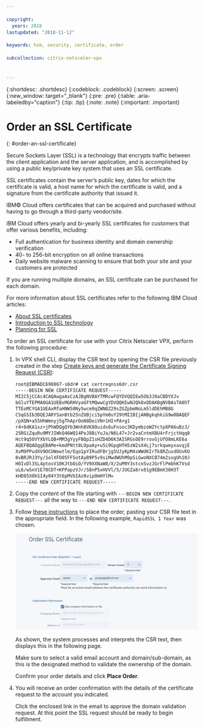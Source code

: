 ```yaml
---

copyright:
  years: 2018
lastupdated: "2018-11-12"

keywords: hsm, security, certificate, order

subcollection: citrix-netscaler-vpx


---
```


{:shortdesc: .shortdesc}
{:codeblock: .codeblock}
{:screen: .screen}
{:new_window: target="_blank"}
{:pre: .pre}
{:table: .aria-labeledby="caption"}
{:tip: .tip}
{:note: .note}
{:important: .important}

# Order an SSL Certificate
{: #order-an-ssl-certificate}

Secure Sockets Layer (SSL) is a technology that encrypts traffic between the client application and the server application, and is accomplished by using a public key/private key system that uses an SSL certificate.

SSL certificates contain the server’s public key, dates for which the certificate is valid, a host name for which the certificate is valid, and a signature from the certificate authority that issued it.

IBM© Cloud offers certificates that can be acquired and purchased without having to go through a third-party vendor/site.

IBM Cloud offers yearly and bi-yearly SSL certificates for customers that offer various benefits, including:

* Full authentication for business identity and domain ownership verification
* 40- to 256-bit encryption on all online transactions
* Daily website malware scanning to ensure that both your site and your customers are protected

If you are running multiple domains, an SSL certificate can be purchased for each domain.

For more information about SSL certificates refer to the following IBM Cloud articles:

* [About SSL certificates](/docs/infrastructure/ssl-certificates?topic=ssl-certificates-about-ssl-certificates)
* [Introduction to SSL technology](/docs/infrastructure/ssl-certificates?topic=ssl-certificates-introduction-to-ssl-technology)
* [Planning for SSL](/docs/infrastructure/ssl-certificates?topic=ssl-certificates-planning-for-ssl)

To order an SSL certificate for use with your Citrix Netscaler VPX, perform the following procedure:

1.	In VPX shell CLI, display the CSR text by opening the CSR file previously created in the step [Create keys and generate the Certificate Signing Request (CSR)](/docs/infrastructure/citrix-netscaler-vpx?topic=citrix-netscaler-vpx-create-keys-and-generate-the-certificate-signing-request-csr-):

	```
	root@IBMADC690867-s6dr# cat certreqnss6dr.csr
	-----BEGIN NEW CERTIFICATE REQUEST-----
	MIIC5jCCAc4CAQAwgaAxCzAJBgNVBAYTMRcwFQYDVQQIEw5Ob3J0aCBDYXJv
	bGluYTEPMA0GA1UEBxMGRHVyaGFtMQwwCgYDVQQKEwNJQk0xDDAKBgNVBAsTA0hT
	TTEoMCYGA1UEAxMfaHNW50Ny5wcm9qZWN0Z29sZGZpbmNoLm5ldDEhMB8G
	CSqGSIb3DQEJARYSanBtb25nZUBjci5pYm0uY29tMIIBIjANBgkqhkiG9w0BAQEF
	/pXQN+a55HhWmnyj5gThAprOoN8DeiVN+1HI+PA+g1
	r4+8dKA1xz+jPhWDQgQYb3Wnh8VK8Ouids6uFnsoc3KDymbzoWZYctp8PA6uBzJ/
	25RGiZquRu9MYJIWkQ46WQ14PoJ8BiYuJa/N6L47+Jr2vaCntmXBU4rFrjctHqq8
	Hct9q5OVYXbYLQB+MM3gYyyFBQpZ1sHZD4D6K3AISRGsOE9rrovGjUfO8mLKE6a
	AQEFBQADggEBAMe+kmdPNtt8LOpaAy+u5i9GpgHfH5zW2sX4Lj7srkqwmyxavqjE
	XvM9PPudXV9OCUWewtlm/Eqo1pYIRudFBrjg5UJyKpM4sWWdKIrTk8RZusdOUvKU
	0vBRJRJ3Yy/1olXFO05FFSotAyB9P5v9siMwdWUhM9pSiGwoNXCB74m2sxgUh10J
	H0IvDl3SL4ptosV10KJtbOiO/YV9XXNaW8/X/2uM9Y3stcnSvzJGrFlPmbhK7Vsd
	uL6/wSnV1E70CDT+KPPapzVJr/S8nP5xHVVl/5/JUGZa8rx01g9EBmX36H3T
	kHD85XOkSI4y04Y3t6pMVbIAz0vipOmHYlM=
	-----END NEW CERTIFICATE REQUEST-----
	```

2.	Copy the content of the file starting with `---BEGIN NEW CERTIFICATE REQUEST---` all the way to `---END NEW CERTIFICATE REQUEST---`.

3.	Follow [these instructions](/docs/infrastructure/ssl-certificates?topic=ssl-certificates-getting-started-tutorial#ordering-ssl-certificates) to place the order, pasting your CSR file text in the appropriate field. In the following example, `RapidSSL 1 Year` was chosen.

	<img src="images/5-Order-Certificate_1.png" alt="drawing" style="width: 550px;"/>

	As shown, the system processes and interprets the CSR text, then displays this in the following page.

	Make sure to select a valid email account and domain/sub-domain, as this is the designated method to validate the ownership of the domain.

	Confirm your order details and click **Place Order**.

4. You will receive an order confirmation with the details of the certificate request to the account you indicated.

	Click the enclosed link in the email to approve the domain validation request. At this point the SSL request should be ready to begin fulfillment.
